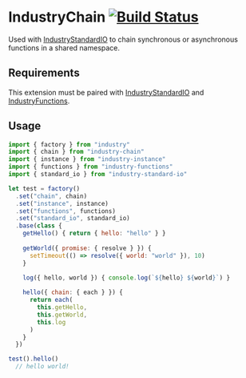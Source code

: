 # IndustryChain [![Build Status](https://travis-ci.org/invrs/industry-chain.svg?branch=master)](https://travis-ci.org/invrs/industry-chain)

Used with [IndustryStandardIO](https://github.com/invrs/industry-standard-io) to chain synchronous or asynchronous functions in a shared namespace.

## Requirements

This extension must be paired with [IndustryStandardIO](https://github.com/invrs/industry-standard-io) and [IndustryFunctions](https://github.com/invrs/industry-functions).

## Usage

```js
import { factory } from "industry"
import { chain } from "industry-chain"
import { instance } from "industry-instance"
import { functions } from "industry-functions"
import { standard_io } from "industry-standard-io"

let test = factory()
  .set("chain", chain)
  .set("instance", instance)
  .set("functions", functions)
  .set("standard_io", standard_io)
  .base(class {
    getHello() { return { hello: "hello" } }
    
    getWorld({ promise: { resolve } }) {
      setTimeout(() => resolve({ world: "world" }), 10)
    }
    
    log({ hello, world }) { console.log(`${hello} ${world}`) }

    hello({ chain: { each } }) {
      return each(
        this.getHello,
        this.getWorld,
        this.log
      )
    }
  })

test().hello()
  // hello world!
```
